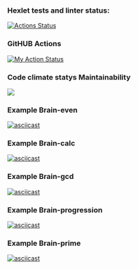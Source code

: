 ### Hexlet tests and linter status:
[![Actions Status](https://github.com/RomanKalsin/python-project-lvl1/workflows/hexlet-check/badge.svg)](https://github.com/RomanKalsin/python-project-lvl1/actions)

### GitHUB Actions
[![My Action Status](https://github.com/RomanKalsin/python-project-lvl1/workflows/roman-check/badge.svg)](https://github.com/RomanKalsin/python-project-lvl1/actions)

### Code climate statys Maintainability
<a href="https://codeclimate.com/github/RomanKalsin/python-project-lvl1/maintainability"><img src="https://api.codeclimate.com/v1/badges/b9ab0f3cc1aaf9149a0a/maintainability" /></a>

### Example Brain-even
[![asciicast](https://asciinema.org/a/438405.svg)](https://asciinema.org/a/438405)

### Example Brain-calc
[![asciicast](https://asciinema.org/a/438635.svg)](https://asciinema.org/a/438635)

### Example Brain-gcd
[![asciicast](https://asciinema.org/a/438701.svg)](https://asciinema.org/a/438701)

### Example Brain-progression
[![asciicast](https://asciinema.org/a/438802.svg)](https://asciinema.org/a/438802)

### Example Brain-prime
[![asciicast](https://asciinema.org/a/438817.svg)](https://asciinema.org/a/438817)
